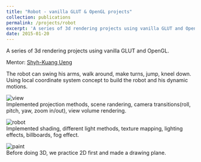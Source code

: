 ```yaml
---
title: "Robot - vanilla GLUT & OpenGL projects"
collection: publications
permalink: /projects/robot
excerpt: 'A series of 3d rendering projects using vanilla GLUT and OpenGL.'
date: 2015-01-20
---
```


A series of 3d rendering projects using vanilla GLUT and OpenGL.  

Mentor: [Shyh-Kuang Ueng](http://www.cs.ntou.edu.tw/cswp/index.php?name=people1-a&sid=16)  

The robot can swing his arms, walk around, make turns, jump, kneel down. Using local coordinate system concept to build the robot and his dynamic motions.

![view](https://chien-wei.github.io/files/opengl/view.PNG)  
Implemented projection methods, scene randering, camera transitions(roll, pitch, yaw, zoom in/out), view volume rendering.

![robot](https://chien-wei.github.io/files/opengl/robot.PNG)  
Implemented shading, different light methods, texture mapping, lighting effects, billboards, fog effect.

![paint](https://chien-wei.github.io/files/opengl/paint.PNG)  
Before doing 3D, we practice 2D first and made a drawing plane.